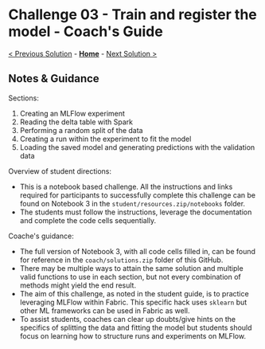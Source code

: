 # Challenge 03 - Train and register the model - Coach's Guide 

[< Previous Solution](./Solution-02.md) - **[Home](./README.md)** - [Next Solution >](./Solution-04.md)

## Notes & Guidance

Sections:
1. Creating an MLFlow experiment
2. Reading the delta table with Spark
3. Performing a random split of the data
4. Creating a run within the experiment to fit the model
5. Loading the saved model and generating predictions with the validation data

Overview of student directions:
- This is a notebook based challenge. All the instructions and links required for participants to successfully complete this challenge can be found on Notebook 3 in the `student/resources.zip/notebooks` folder. 
- The students must follow the instructions, leverage the documentation and complete the code cells sequentially.

Coache's guidance:
- The full version of Notebook 3, with all code cells filled in, can be found for reference in the `coach/solutions.zip` folder of this GitHub.
- There may be multiple ways to attain the same solution and multiple valid functions to use in each section, but not every combination of methods might yield the end result.
- The aim of this challenge, as noted in the student guide, is to practice leveraging MLFlow within Fabric. This specific hack uses `sklearn` but other ML frameworks can be used in Fabric as well.
- To assist students, coaches can clear up doubts/give hints on the specifics of splitting the data and fitting the model but students should focus on learning how to structure runs and experiments on MLFlow.
